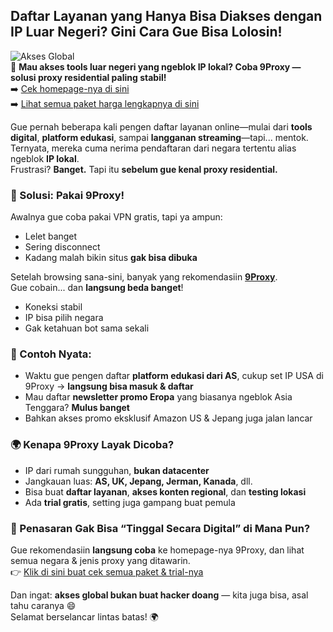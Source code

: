 ## Daftar Layanan yang Hanya Bisa Diakses dengan IP Luar Negeri? Gini Cara Gue Bisa Lolosin!

![Akses Global](https://ocd.vn/wp-content/uploads/2019/04/quan-ly-doanh-nghiep.jpg)  
🔐 **Mau akses tools luar negeri yang ngeblok IP lokal? Coba 9Proxy — solusi proxy residential paling stabil!**  
➡️ [Cek homepage-nya di sini](https://the9proxy.short.gy/github-homepage-lily555)  
➡️ [Lihat semua paket harga lengkapnya di sini](https://the9proxy.short.gy/github-pricing-lily555)

Gue pernah beberapa kali pengen daftar layanan online—mulai dari **tools digital**, **platform edukasi**, sampai **langganan streaming**—tapi... mentok.  
Ternyata, mereka cuma nerima pendaftaran dari negara tertentu alias ngeblok **IP lokal**.  
Frustrasi? **Banget.** Tapi itu **sebelum gue kenal proxy residential.**

### 🔧 Solusi: Pakai 9Proxy!

Awalnya gue coba pakai VPN gratis, tapi ya ampun:
- Lelet banget
- Sering disconnect
- Kadang malah bikin situs **gak bisa dibuka**

Setelah browsing sana-sini, banyak yang rekomendasiin **[9Proxy](https://the9proxy.short.gy/github-homepage-lily555)**.  
Gue cobain... dan **langsung beda banget**!  
- Koneksi stabil  
- IP bisa pilih negara  
- Gak ketahuan bot sama sekali  

### 🎯 Contoh Nyata:

- Waktu gue pengen daftar **platform edukasi dari AS**, cukup set IP USA di 9Proxy → **langsung bisa masuk & daftar**  
- Mau daftar **newsletter promo Eropa** yang biasanya ngeblok Asia Tenggara? **Mulus banget**  
- Bahkan akses promo eksklusif Amazon US & Jepang juga jalan lancar  

### 🌍 Kenapa 9Proxy Layak Dicoba?

- IP dari rumah sungguhan, **bukan datacenter**
- Jangkauan luas: **AS, UK, Jepang, Jerman, Kanada**, dll.
- Bisa buat **daftar layanan**, **akses konten regional**, dan **testing lokasi**
- Ada **trial gratis**, setting juga gampang buat pemula

### 🚀 Penasaran Gak Bisa “Tinggal Secara Digital” di Mana Pun?

Gue rekomendasiin **langsung coba** ke homepage-nya 9Proxy, dan lihat semua negara & jenis proxy yang ditawarin.  
👉 [Klik di sini buat cek semua paket & trial-nya](https://the9proxy.short.gy/github-pricing-lily555)

Dan ingat: **akses global bukan buat hacker doang** — kita juga bisa, asal tahu caranya 😄  
Selamat berselancar lintas batas! 🌍
